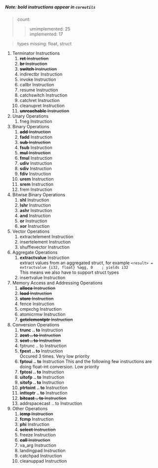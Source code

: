 ##### Note: bold instructions appear in `coreutils`

>count: 
>>umimplemented: 25\
>>implemented: 17

>types missing: float, struct

1. Terminator Instructions
    1. ~~**ret** Instruction~~
    2. ~~**br** Instruction~~
    3. ~~**switch** Instruction~~
    4. indirectbr Instruction
    5. invoke Instruction
    6. callbr Instruction
    7. resume Instruction
    8. catchswitch Instruction
    9. catchret Instruction
    10. cleanupret Instruction
    11. ~~**unreachable** Instruction~~
2. Unary Operations
    1. fneg Instruction
3. Binary Operations
    1. ~~**add** Instruction~~
    2. **fadd** Instruction
    3. ~~**sub** Instruction~~
    4. **fsub** Instruction
    5. ~~**mul** Instruction~~
    6. **fmul** Instruction
    7. **udiv** Instruction
    8. **sdiv** Instruction
    9. **fdiv** Instruction
    10. **urem** Instruction
    11. **srem** Instruction
    12. frem Instruction
4. Bitwise Binary Operations
    1. **shl** Instruction
    2. **lshr** Instruction
    3. **ashr** Instruction
    4. **and** Instruction
    5. **or** Instruction
    6. **xor** Instruction
5. Vector Operations
    1. extractelement Instruction
    2. insertelement Instruction
    3. shufflevector Instruction
6. Aggregate Operations
    1. **extractvalue** Instruction\
        extract values from an aggregated struct, for example `<result> = extractvalue {i32, float} %agg, 0    ; yields i32`\
        This means we also have to support struct types
    2. insertvalue Instruction
7. Memory Access and Addressing Operations
    1. ~~**alloca** Instruction~~
    2. ~~**load** Instruction~~
    3. ~~**store** Instruction~~
    4. fence Instruction
    5. cmpxchg Instruction
    6. atomicrmw Instruction
    7. ~~**getelementptr** Instruction~~
8. Conversion Operations
    1. **trunc .. to** Instruction
    2. ~~**zext .. to** Instruction~~
    3. ~~**sext .. to** Instruction~~
    4. fptrunc .. to Instruction
    5. **fpext .. to** Instruction\
        Occured 3 times. Very low priority
    6. **fptoui .. to** Instruction
        This and the following few instructions are doing float-int conversion. Low priority
    7. **fptosi .. to** Instruction
    8. **uitofp .. to** Instruction
    9. **sitofp .. to** Instruction
    10. **ptrtoint .. to** Instruction
    11. **inttoptr .. to** Instruction
    12. ~~**bitcast .. to** Instruction~~
    13. addrspacecast .. to Instruction
9. Other Operations
    1. ~~**icmp** Instruction~~
    2. **fcmp** Instruction
    3. **phi** Instruction
    4. ~~**select** Instruction~~
    5. freeze Instruction
    6. ~~**call** Instruction~~
    7. va_arg Instruction
    8. landingpad Instruction
    9. catchpad Instruction
    10. cleanuppad Instruction